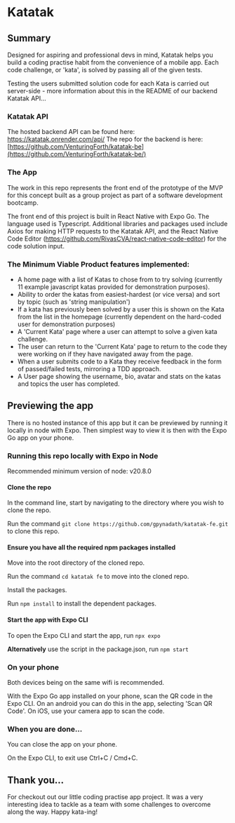 # Katatak

## Summary

Designed for aspiring and professional devs in mind, Katatak helps you build a coding practise habit from the convenience of a mobile app. Each code challenge, or 'kata', is solved by passing all of the given tests.

Testing the users submitted solution code for each Kata is carried out server-side - more information about this in the README of our backend Katatak API...

### Katatak API

The hosted backend API can be found here: https://katatak.onrender.com/api/
The repo for the backend is here: [https://github.com/VenturingForth/katatak-be](https://github.com/VenturingForth/katatak-be/)

### The App

The work in this repo represents the front end of the prototype of the MVP for this concept built as a group project as part of a software development bootcamp.

The front end of this project is built in React Native with Expo Go. The language used is Typescript.
Additional libraries and packages used include Axios for making HTTP requests to the Katatak API, and the React Native Code Editor (https://github.com/RivasCVA/react-native-code-editor) for the code solution input.

### The Minimum Viable Product features implemented:

- A home page with a list of Katas to chose from to try solving (currently 11 example javascript katas provided for demonstration purposes).
- Ability to order the katas from easiest-hardest (or vice versa) and sort by topic (such as 'string manipulation')
- If a kata has previously been solved by a user this is shown on the Kata from the list in the homepage (currently dependent on the hard-coded user for demonstration purposes)
- A 'Current Kata' page where a user can attempt to solve a given kata challenge.
- The user can return to the 'Current Kata' page to return to the code they were working on if they have navigated away from the page.
- When a user submits code to a Kata they receive feedback in the form of passed/failed tests, mirroring a TDD approach.
- A User page showing the username, bio, avatar and stats on the katas and topics the user has completed.

## Previewing the app

There is no hosted instance of this app but it can be previewed by running it locally in node with Expo. Then simplest way to view it is then with the Expo Go app on your phone.

### Running this repo locally with Expo in Node

Recommended minimum version of node: v20.8.0

#### Clone the repo

In the command line, start by navigating to the directory where you wish to clone the repo.

Run the command `git clone https://github.com/gpynadath/katatak-fe.git` to clone this repo.

#### Ensure you have all the required npm packages installed

Move into the root directory of the cloned repo.

Run the command `cd katatak fe` to move into the cloned repo.

Install the packages.

Run `npm install` to install the dependent packages.

#### Start the app with Expo CLI

To open the Expo CLI and start the app, run `npx expo`

**Alternatively** use the script in the package.json, run `npm start`

### On your phone

Both devices being on the same wifi is recommended.

With the Expo Go app installed on your phone, scan the QR code in the Expo CLI. On an android you can do this in the app, selecting 'Scan QR Code'. On iOS, use your camera app to scan the code.

### When you are done...

You can close the app on your phone.

On the Expo CLI, to exit use Ctrl+C / Cmd+C.

## Thank you...

For checkout out our little coding practise app project. It was a very interesting idea to tackle as a team with some challenges to overcome along the way. Happy kata-ing!
